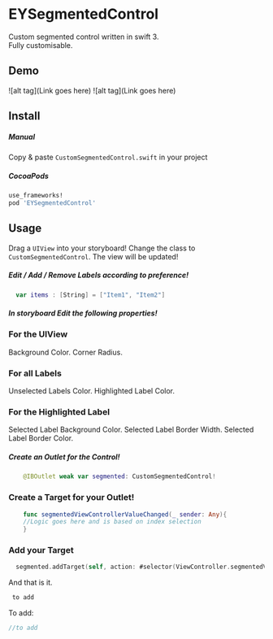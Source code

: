 EYSegmentedControl
==================

Custom segmented control written in swift 3.  
Fully customisable.  

Demo
----

![alt tag](Link goes here)
![alt tag](Link goes here)

Install
-------

##### Manual

Copy & paste `CustomSegmentedControl.swift` in your project

##### CocoaPods

``` ruby
use_frameworks!
pod 'EYSegmentedControl'
```

Usage
-----

Drag a `UIView` into your storyboard! Change the class to `CustomSegmentedControl`. The view will be updated! 


##### Edit / Add / Remove Labels according to preference!

``` swift
  var items : [String] = ["Item1", "Item2"] 
```
##### In storyboard Edit the following properties! 

### For the UIView
Background Color. 
Corner Radius.

### For all Labels
Unselected Labels Color. 
Highlighted Label Color.

### For the Highlighted Label
Selected Label Background Color.
Selected Label Border Width.
Selected Label Border Color. 

##### Create an Outlet for the Control! 

``` swift
    @IBOutlet weak var segmented: CustomSegmentedControl! 
```

### Create a Target for your Outlet! 

``` swift
    func segmentedViewControllerValueChanged(_ sender: Any){
    //Logic goes here and is based on index selection
    }

```

### Add your Target 

``` swift
  segmented.addTarget(self, action: #selector(ViewController.segmentedViewControllerValueChanged(_:)), for: .valueChanged)
```

And that is it.

``` swift
 to add
```

To add: 

``` swift
//to add
```
